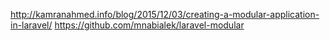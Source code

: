 http://kamranahmed.info/blog/2015/12/03/creating-a-modular-application-in-laravel/
https://github.com/mnabialek/laravel-modular